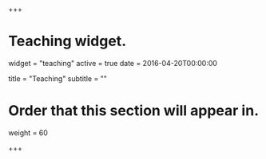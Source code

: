 +++
# Teaching widget.
widget = "teaching"
active = true
date = 2016-04-20T00:00:00

title = "Teaching"
subtitle = ""


# Order that this section will appear in.
weight = 60

+++
